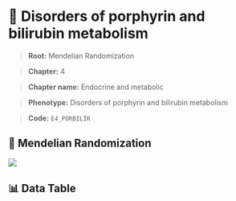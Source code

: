 # 🧪 Disorders of porphyrin and bilirubin metabolism

> **Root:** Mendelian Randomization

> **Chapter:** 4  

> **Chapter name:** Endocrine and metabolic

> **Phenotype:** Disorders of porphyrin and bilirubin metabolism  

> **Code:** `E4_PORBILIR`

## 🧬 Mendelian Randomization  

<img src="/MR/Figures/Forward/E4_PORBILIR.png"/>

## 📊 Data Table

<CsvTableMRF src="/public/MR/Data/Forward/E4_PORBILIR.csv"/>
